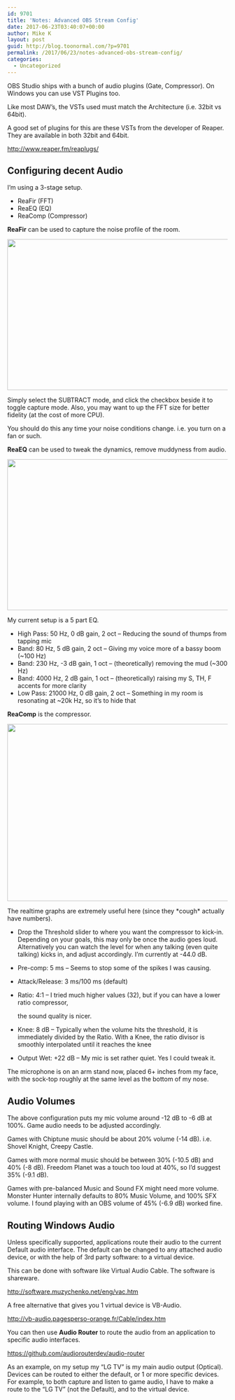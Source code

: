 ```yaml
---
id: 9701
title: 'Notes: Advanced OBS Stream Config'
date: 2017-06-23T03:40:07+00:00
author: Mike K
layout: post
guid: http://blog.toonormal.com/?p=9701
permalink: /2017/06/23/notes-advanced-obs-stream-config/
categories:
  - Uncategorized
---
```

OBS Studio ships with a bunch of audio plugins (Gate, Compressor). On Windows you can use VST Plugins too. 

Like most DAW&#8217;s, the VSTs used must match the Architecture (i.e. 32bit vs 64bit).

A good set of plugins for this are these VSTs from the developer of Reaper. They are available in both 32bit and 64bit.

http://www.reaper.fm/reaplugs/

## Configuring decent Audio

I&#8217;m using a 3-stage setup.

  * ReaFir (FFT)
  * ReaEQ (EQ)
  * ReaComp (Compressor)

**ReaFir** can be used to capture the noise profile of the room.

[<img src="http://blog.toonormal.com/wp-content/uploads/2017/06/reafir-640x345.png" alt="" width="640" height="345" class="aligncenter size-large wp-image-9704" srcset="http://blog.toonormal.com/wp-content/uploads/2017/06/reafir-640x345.png 640w, http://blog.toonormal.com/wp-content/uploads/2017/06/reafir-450x243.png 450w, http://blog.toonormal.com/wp-content/uploads/2017/06/reafir.png 932w" sizes="(max-width: 640px) 100vw, 640px" />](http://blog.toonormal.com/wp-content/uploads/2017/06/reafir.png)

Simply select the SUBTRACT mode, and click the checkbox beside it to toggle capture mode. Also, you may want to up the FFT size for better fidelity (at the cost of more CPU).

You should do this any time your noise conditions change. i.e. you turn on a fan or such.

**ReaEQ** can be used to tweak the dynamics, remove muddyness from audio.

[<img src="http://blog.toonormal.com/wp-content/uploads/2017/06/reaeq-640x345.png" alt="" width="640" height="345" class="aligncenter size-large wp-image-9705" srcset="http://blog.toonormal.com/wp-content/uploads/2017/06/reaeq-640x345.png 640w, http://blog.toonormal.com/wp-content/uploads/2017/06/reaeq-450x243.png 450w, http://blog.toonormal.com/wp-content/uploads/2017/06/reaeq.png 989w" sizes="(max-width: 640px) 100vw, 640px" />](http://blog.toonormal.com/wp-content/uploads/2017/06/reaeq.png)

My current setup is a 5 part EQ.

  * High Pass: 50 Hz, 0 dB gain, 2 oct &#8211; Reducing the sound of thumps from tapping mic
  * Band: 80 Hz, 5 dB gain, 2 oct &#8211; Giving my voice more of a bassy boom (~100 Hz)
  * Band: 230 Hz, -3 dB gain, 1 oct &#8211; (theoretically) removing the mud (~300 Hz)
  * Band: 4000 Hz, 2 dB gain, 1 oct &#8211; (theoretically) raising my S, TH, F accents for more clarity
  * Low Pass: 21000 Hz, 0 dB gain, 2 oct &#8211; Something in my room is resonating at ~20k Hz, so it&#8217;s to hide that

**ReaComp** is the compressor.

[<img src="http://blog.toonormal.com/wp-content/uploads/2017/06/reacomp.png" alt="" width="579" height="405" class="aligncenter size-full wp-image-9707" srcset="http://blog.toonormal.com/wp-content/uploads/2017/06/reacomp.png 579w, http://blog.toonormal.com/wp-content/uploads/2017/06/reacomp-450x315.png 450w" sizes="(max-width: 579px) 100vw, 579px" />](http://blog.toonormal.com/wp-content/uploads/2017/06/reacomp.png)

The realtime graphs are extremely useful here (since they \*cough\* actually have numbers).

  * Drop the Threshold slider to where you want the compressor to kick-in. Depending on your goals, this may only be once the audio goes loud. Alternatively you can watch the level for when any talking (even quite talking) kicks in, and adjust accordingly. I&#8217;m currently at -44.0 dB.
  * Pre-comp: 5 ms &#8211; Seems to stop some of the spikes I was causing.
  * Attack/Release: 3 ms/100 ms (default)
  * Ratio: 4:1 &#8211; I tried much higher values (32), but if you can have a lower ratio compressor,
   
    the sound quality is nicer.
  * Knee: 8 dB &#8211; Typically when the volume hits the threshold, it is immediately divided by the Ratio. With a Knee, the ratio divisor is smoothly interpolated until it reaches the knee
  * Output Wet: +22 dB &#8211; My mic is set rather quiet. Yes I could tweak it.

The microphone is on an arm stand now, placed 6+ inches from my face, with the sock-top roughly at the same level as the bottom of my nose.

## Audio Volumes

The above configuration puts my mic volume around -12 dB to -6 dB at 100%. Game audio needs to be adjusted accordingly.

Games with Chiptune music should be about 20% volume (-14 dB). i.e. Shovel Knight, Creepy Castle.

Games with more normal music should be between 30% (-10.5 dB) and 40% (-8 dB). Freedom Planet was a touch too loud at 40%, so I&#8217;d suggest 35% (-9.1 dB).

Games with pre-balanced Music and Sound FX might need more volume. Monster Hunter internally defaults to 80% Music Volume, and 100% SFX volume. I found playing with an OBS volume of 45% (-6.9 dB) worked fine.

## Routing Windows Audio

Unless specifically supported, applications route their audio to the current Default audio interface. The default can be changed to any attached audio device, or with the help of 3rd party software: to a virtual device.

This can be done with software like Virtual Audio Cable. The software is shareware.

http://software.muzychenko.net/eng/vac.htm

A free alternative that gives you 1 virtual device is VB-Audio.

http://vb-audio.pagesperso-orange.fr/Cable/index.htm

You can then use **Audio Router** to route the audio from an application to specific audio interfaces. 

https://github.com/audiorouterdev/audio-router

As an example, on my setup my &#8220;LG TV&#8221; is my main audio output (Optical). Devices can be routed to either the default, or 1 or more specific devices. For example, to both capture and listen to game audio, I have to make a route to the &#8220;LG TV&#8221; (not the Default), and to the virtual device.